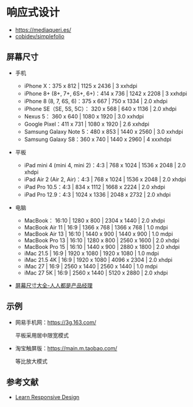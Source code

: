 # 响应式设计

- https://mediaqueri.es/
- [cobidev/simplefolio](https://github.com/cobidev/simplefolio)

## 屏幕尺寸

- 手机

    - iPhone X：375 x 812 | 1125 x 2436 | 3 xxhdpi
    - iPhone 8+ (8+, 7+, 6S+, 6+)：414 x 736 | 1242 x 2208 | 3 xxhdpi
    - iPhone 8 (8, 7, 6S, 6)：375 x 667 | 750 x 1334 | 2.0 xhdpi
    - iPhone SE（SE, 5S, 5C）：	320 x 568 | 640 x 1136 | 2.0 xhdpi
    - Nexus 5：	360 x 640 | 1080 x 1920 | 3.0 xxhdpi
    - Google Pixel：411 x 731 | 1080 x 1920 | 2.6 xxhdpi
    - Samsung Galaxy Note 5：480 x 853 | 1440 x 2560 | 3.0 xxhdpi
    - Samsung Galaxy S8：360 x 740 | 1440 x 2960 | 4 xxxhdpi

- 平板

    - iPad mini 4 (mini 4, mini 2)：4:3 | 768 x 1024 | 1536 x 2048 | 2.0 xhdpi
    - iPad Air 2 (Air 2, Air)：4:3 | 768 x 1024 | 1536 x 2048 | 2.0 xhdpi
    - iPad Pro 10.5：4:3 | 834 x 1112 | 1668 x 2224 | 2.0 xhdpi
    - iPad Pro 12.9：4:3 | 1024 x 1336 | 2048 x 2732 | 2.0 xhdpi

- 电脑

    - MacBook：	16:10 | 1280 x 800 | 2304 x 1440 | 2.0 xhdpi
    - MacBook Air 11 | 16:9 | 1366 x 768 | 1366 x 768 | 1.0 mdpi
    - MacBook Air 13 | 16:10 | 1440 x 900 | 1440 x 900 | 1.0 mdpi
    - MacBook Pro 13 | 16:10 | 1280 x 800 | 2560 x 1600 | 2.0 xhdpi
    - MacBook Pro 15 | 16:10 | 1440 x 900 | 2880 x 1800 | 2.0 xhdpi
    - iMac 21.5 | 16:9 | 1920 x 1080 | 1920 x 1080 | 1.0 mdpi
    - iMac 21.5 4K | 16:9 | 1920 x 1080 | 4096 x 2304 | 2.0 xhdpi
    - iMac 27 | 16:9 | 2560 x 1440 | 2560 x 1440 | 1.0 mdpi
    - iMac 27 5K | 16:9 | 2560 x 1440 | 5120 x 2880 | 2.0 xhdpi

- [屏幕尺寸大全-人人都是产品经理](http://www.woshipm.com/screen/index.html)

## 示例

- 网易手机网：https://3g.163.com/

    平板采用居中限宽模式

- 淘宝触屏版：https://main.m.taobao.com/

    等比放大模式

## 参考文献

- [Learn Responsive Design](https://web.dev/learn/design/)

